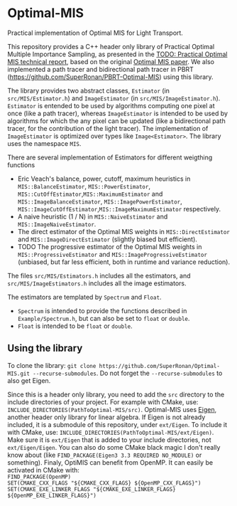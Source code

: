 # Optimal-MIS
Practical implementation of Optimal MIS for Light Transport.

This repository provides a C++ header only library of Practical Optimal Multiple Importance Sampling, as presented in the 
[TODO: Practical Optimal MIS technical report](https://github.com/SuperRonan/Optimal-MIS), based on the original 
[Optimal MIS paper](https://cgg.mff.cuni.cz/~jaroslav/papers/2019-optimal-mis/).
We also implemented a path tracer and bidirectional path tracer in PBRT (https://github.com/SuperRonan/PBRT-Optimal-MIS) using this library. 

The library provides two abstract classes, `Estimator` (in `src/MIS/Estimator.h`) and `ImageEstimator` (in `src/MIS/ImageEstimator.h`).
`Estimator` is entended to be used by algorithms computing one pixel at once (like a path tracer), whereas `ImageEstimator` 
is intended to be used by algorithms for which the any pixel can be updated (like a bidirectional path tracer, for the contribution of the light tracer). 
The implementation of `ImageEstimator` is optimized over types like `Image<Estimator>`. The library uses the namespace `MIS`.

There are several implementation of Estimators for different weigthing functions
- Eric Veach's balance, power, cutoff, maximum heuristics in `MIS::BalanceEstimator`, `MIS::PowerEstimator`, `MIS::CutOffEstimator`,`MIS::MaximumEstimator`
and `MIS::ImageBalanceEstimator`, `MIS::ImagePowerEstimator`, `MIS::ImageCutOffEstimator`,`MIS::ImageMaximumEstimator` respectively.
- A naive heuristic (1 / N) in `MIS::NaiveEstimator` and `MIS::ImageNaiveEstimator`.
- The direct estimator of the Optimal MIS weights in `MIS::DirectEstimator` and `MIS::ImageDirectEstimator` (slightly biased but efficient).
- TODO The progressive estimator of the Optimal MIS weights in `MIS::ProgressiveEstimator` and `MIS::ImageProgressiveEstimator` 
(unbiased, but far less efficient, both in runtime and variance reduction).

The files `src/MIS/Estimators.h` includes all the estimators, and `src/MIS/ImageEstimators.h` includes all the image estimators.

The estimators are templated by `Spectrum` and `Float`. 
- `Spectrum` is intended to provide the functions described in `Example/Spectrum.h`, but can also be set to `float` or `double`. 
- `Float` is intended to be `float` or `double`.

Using the library
-----------------

To clone the library: `git clone https://github.com/SuperRonan/Optimal-MIS.git --recurse-submodules`. 
Do not forget the `--recurse-submodules` to also get Eigen.

Since this is a header only library, you need to add the `src` directory to the include directories of your project. 
For example with CMake, use: `INCLUDE_DIRECTORIES(PathToOptimal-MIS/src)`. 
Optimal-MIS uses [Eigen](http://eigen.tuxfamily.org/index.php?title=Main_Page), another header only library for linear algebra.
If Eigen is not already included, it is a submodule of this repository, under `ext/Eigen`. 
To include it with CMake, use: `INCLUDE_DIRECTORIES(PathToOptimal-MIS/ext/Eigen)`. 
Make sure it is `ext/Eigen` that is added to your include directories, not `ext/Eigen/Eigen`.
You can also do some CMake black magic I don't really know about (like `FIND_PACKAGE(Eigen3 3.3 REQUIRED NO_MODULE)` or something).
Finaly, OptiMIS can benefit from OpenMP. 
It can easily be activated in CMake with:  
`FIND_PACKAGE(OpenMP)`  
`SET(CMAKE_CXX_FLAGS "${CMAKE_CXX_FLAGS} ${OpenMP_CXX_FLAGS}")`  
`SET(CMAKE_EXE_LINKER_FLAGS "${CMAKE_EXE_LINKER_FLAGS} ${OpenMP_EXE_LINKER_FLAGS}")`  
